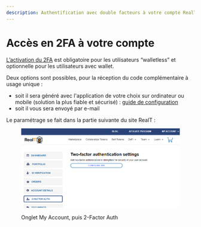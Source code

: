 ```yaml
---
description: Authentification avec double facteurs à votre compte RealT
---
```


# Accès en 2FA à votre compte

[L’activation du 2FA](https://www.ma-vie-administrative.fr/particuliers/ma-vie-connectee/authentification-double-facteur/) est obligatoire pour les utilisateurs “walletless” et optionnelle pour les utilisateurs avec wallet.

Deux options sont possibles, pour la réception du code complémentaire à usage unique :

* soit il sera généré avec l'application de votre choix sur ordinateur ou mobile (solution la plus fiable et sécurisé) : [guide de configuration](https://wp2fa.io/support/kb/configuring-2fa-apps/)
* soit il vous sera envoyé par e-mail

Le paramétrage se fait dans la partie suivante du site RealT :

<figure><img src="../.gitbook/assets/image (128).png" alt=""><figcaption><p>Onglet My Account, puis 2-Factor Auth</p></figcaption></figure>
